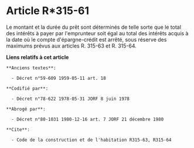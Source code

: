 # Article R*315-61

Le montant et la durée du prêt sont déterminés de telle sorte que le total des intérêts à payer par l'emprunteur soit égal au
total des intérêts acquis à la date où le compte d'épargne-crédit est arrêté, sous réserve des maximums prévus aux articles
R. 315-63 et R. 315-64.

**Liens relatifs à cet article**

	**Anciens textes**:

	  - Décret n°59-609 1959-05-11 art. 18

	**Codifié par**:

	  - Décret n°78-622 1978-05-31 JORF 8 juin 1978

	**Abrogé par**:

	  - Décret n°80-1031 1980-12-16 art. 7 JORF 21 décembre 1980

	**Cite**:

	  - Code de la construction et de l'habitation R315-63, R315-64
